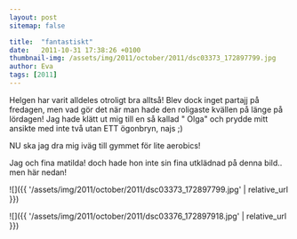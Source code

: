 ```yaml
---
layout: post
sitemap: false

title:  "fantastiskt"
date:   2011-10-31 17:38:26 +0100
thumbnail-img: /assets/img/2011/october/2011/dsc03373_172897799.jpg
author: Eva
tags: [2011]
---
```


Helgen har varit alldeles otroligt bra alltså! Blev dock inget partajj på fredagen, men vad gör det när man hade den roligaste kvällen på länge på lördagen! Jag hade klätt ut mig till en så kallad " Olga" och prydde mitt ansikte med inte två utan ETT ögonbryn, najs ;)



NU ska jag dra mig iväg till gymmet för lite aerobics!













Jag och fina matilda! doch hade hon inte sin fina utklädnad på denna bild.. men här nedan!

![]({{ '/assets/img/2011/october/2011/dsc03373_172897799.jpg'  | relative_url }})

![]({{ '/assets/img/2011/october/2011/dsc03376_172897918.jpg'  | relative_url }})

